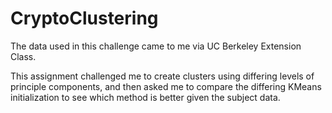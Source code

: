 # CryptoClustering

The data used in this challenge came to me via UC Berkeley Extension Class. 

This assignment challenged me to create clusters using differing levels of principle components, and then asked me to compare the differing KMeans initialization to see which method is better given the subject data.